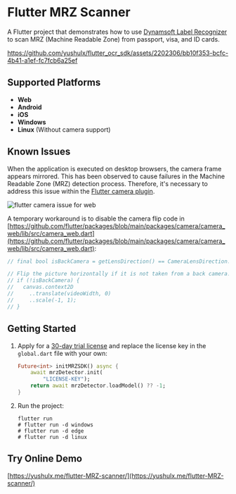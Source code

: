 # Flutter MRZ Scanner

A Flutter project that demonstrates how to use [Dynamsoft Label Recognizer](https://www.dynamsoft.com/label-recognition/overview/) to scan MRZ (Machine Readable Zone) from passport, visa, and ID cards.

https://github.com/yushulx/flutter_ocr_sdk/assets/2202306/bb10f353-bcfc-4b41-a1ef-fc7fcb6a25ef

## Supported Platforms
- **Web**
- **Android**
- **iOS**
- **Windows**
- **Linux** (Without camera support)

## Known Issues
When the application is executed on desktop browsers, the camera frame appears mirrored. This has been observed to cause failures in the Machine Readable Zone (MRZ) detection process. Therefore, it's necessary to address this issue within the [Flutter camera plugin](https://pub.dev/packages/camera).

![flutter camera issue for web](https://github.com/yushulx/flutter-MRZ-scanner/assets/2202306/7bdd7e57-7340-4149-a081-75f4622851aa)

A temporary workaround is to disable the camera flip code in [https://github.com/flutter/packages/blob/main/packages/camera/camera_web/lib/src/camera_web.dart](https://github.com/flutter/packages/blob/main/packages/camera/camera_web/lib/src/camera_web.dart):

```dart
// final bool isBackCamera = getLensDirection() == CameraLensDirection.back;

// Flip the picture horizontally if it is not taken from a back camera.
// if (!isBackCamera) {
//   canvas.context2D
//     ..translate(videoWidth, 0)
//     ..scale(-1, 1);
// }
```


## Getting Started
1. Apply for a [30-day trial license](https://www.dynamsoft.com/customer/license/trialLicense/?product=dlr) and replace the license key in the `global.dart` file with your own:

    ```dart
    Future<int> initMRZSDK() async {
        await mrzDetector.init(
            "LICENSE-KEY");
        return await mrzDetector.loadModel() ?? -1;
    }
    ```

2. Run the project:

    ```
    flutter run
    # flutter run -d windows
    # flutter run -d edge
    # flutter run -d linux
    ```
    
## Try Online Demo
[https://yushulx.me/flutter-MRZ-scanner/](https://yushulx.me/flutter-MRZ-scanner/)
